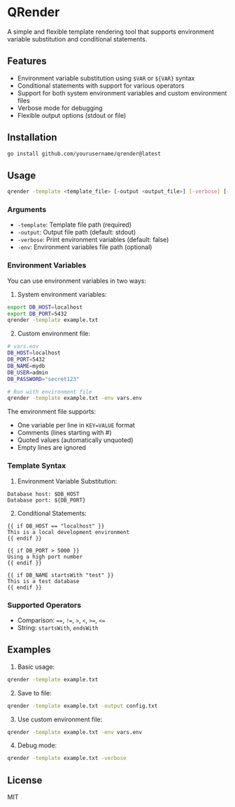 # QRender

A simple and flexible template rendering tool that supports environment variable substitution and conditional statements.

## Features

- Environment variable substitution using `$VAR` or `${VAR}` syntax
- Conditional statements with support for various operators
- Support for both system environment variables and custom environment files
- Verbose mode for debugging
- Flexible output options (stdout or file)

## Installation

```bash
go install github.com/yourusername/qrender@latest
```

## Usage

```bash
qrender -template <template_file> [-output <output_file>] [-verbose] [-env <env_file>]
```

### Arguments

- `-template`: Template file path (required)
- `-output`: Output file path (default: stdout)
- `-verbose`: Print environment variables (default: false)
- `-env`: Environment variables file path (optional)

### Environment Variables

You can use environment variables in two ways:

1. System environment variables:
```bash
export DB_HOST=localhost
export DB_PORT=5432
qrender -template example.txt
```

2. Custom environment file:
```bash
# vars.env
DB_HOST=localhost
DB_PORT=5432
DB_NAME=mydb
DB_USER=admin
DB_PASSWORD="secret123"

# Run with environment file
qrender -template example.txt -env vars.env
```

The environment file supports:
- One variable per line in `KEY=VALUE` format
- Comments (lines starting with #)
- Quoted values (automatically unquoted)
- Empty lines are ignored

### Template Syntax

1. Environment Variable Substitution:
```
Database host: $DB_HOST
Database port: ${DB_PORT}
```

2. Conditional Statements:
```
{{ if DB_HOST == "localhost" }}
This is a local development environment
{{ endif }}

{{ if DB_PORT > 5000 }}
Using a high port number
{{ endif }}

{{ if DB_NAME startsWith "test" }}
This is a test database
{{ endif }}
```

### Supported Operators

- Comparison: `==`, `!=`, `>`, `<`, `>=`, `<=`
- String: `startsWith`, `endsWith`

## Examples

1. Basic usage:
```bash
qrender -template example.txt
```

2. Save to file:
```bash
qrender -template example.txt -output config.txt
```

3. Use custom environment file:
```bash
qrender -template example.txt -env vars.env
```

4. Debug mode:
```bash
qrender -template example.txt -verbose
```

## License

MIT 